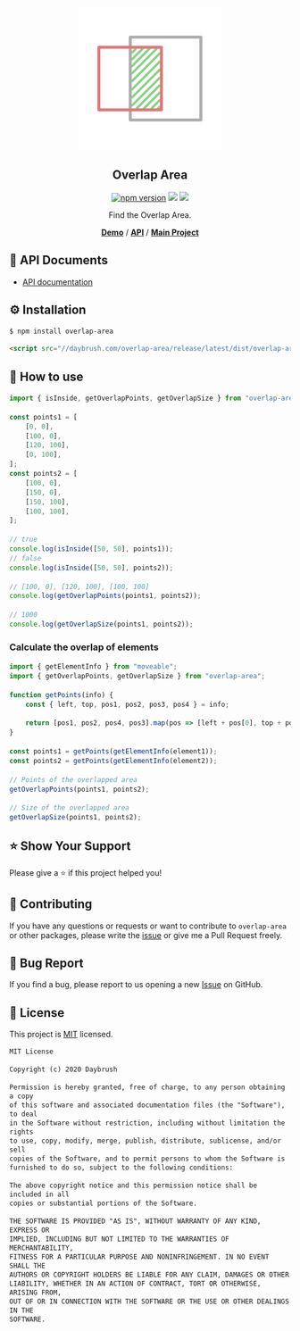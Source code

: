 
<p align="middle" ><img src="https://raw.githubusercontent.com/daybrush/overlap-area/master/demo/images/logo.png" /></p>
<h2 align="middle">Overlap Area</h2>
<p align="middle">
<a href="https://www.npmjs.com/package/overlap-area" target="_blank"><img src="https://img.shields.io/npm/v/overlap-area.svg?style=flat-square&color=007acc&label=version" alt="npm version" /></a>
<img src="https://img.shields.io/badge/language-typescript-blue.svg?style=flat-square"/>
<a href="https://github.com/daybrush/overlap-area/blob/master/LICENSE" target="_blank"><img src="https://img.shields.io/github/license/daybrush/overlap-area.svg?style=flat-square&label=license&color=08CE5D"/></a>
</p>
<p align="middle">Find the Overlap Area.</p>

<p align="middle">
    <a href="https://daybrush.com/overlap-area" target="_blank"><strong>Demo</strong></a> /
    <a href="https://daybrush.com/overlap-area/release/latest/doc/" target="_blank"><strong>API</strong></a> /
    <a href="https://github.com/daybrush/scena" target="_blank"><strong>Main Project</strong></a>
</p>

## 📄 API Documents
* [API documentation](https://daybrush.com/overlap-area/release/latest/doc/)

## ⚙️ Installation
```bash
$ npm install overlap-area
```

```html
<script src="//daybrush.com/overlap-area/release/latest/dist/overlap-area.min.js"></script>
```

## 🚀 How to use
```ts
import { isInside, getOverlapPoints, getOverlapSize } from "overlap-area";

const points1 = [
    [0, 0],
    [100, 0],
    [120, 100],
    [0, 100],
];
const points2 = [
    [100, 0],
    [150, 0],
    [150, 100],
    [100, 100],
];

// true
console.log(isInside([50, 50], points1));
// false
console.log(isInside([50, 50], points2));

// [100, 0], [120, 100], [100, 100]
console.log(getOverlapPoints(points1, points2));

// 1000
console.log(getOverlapSize(points1, points2));
```

### Calculate the overlap of elements
```js
import { getElementInfo } from "moveable";
import { getOverlapPoints, getOverlapSize } from "overlap-area";

function getPoints(info) {
    const { left, top, pos1, pos2, pos3, pos4 } = info;

    return [pos1, pos2, pos4, pos3].map(pos => [left + pos[0], top + pos[1]]);
}

const points1 = getPoints(getElementInfo(element1));
const points2 = getPoints(getElementInfo(element2));

// Points of the overlapped area
getOverlapPoints(points1, points2);

// Size of the overlapped area
getOverlapSize(points1, points2);
```

## ⭐️ Show Your Support
Please give a ⭐️ if this project helped you!

## 👏 Contributing

If you have any questions or requests or want to contribute to `overlap-area` or other packages, please write the [issue](https://github.com/daybrush/overlap-area/issues) or give me a Pull Request freely.

## 🐞 Bug Report

If you find a bug, please report to us opening a new [Issue](https://github.com/daybrush/overlap-area/issues) on GitHub.


## 📝 License

This project is [MIT](https://github.com/daybrush/overlap-area/blob/master/LICENSE) licensed.

```
MIT License

Copyright (c) 2020 Daybrush

Permission is hereby granted, free of charge, to any person obtaining a copy
of this software and associated documentation files (the "Software"), to deal
in the Software without restriction, including without limitation the rights
to use, copy, modify, merge, publish, distribute, sublicense, and/or sell
copies of the Software, and to permit persons to whom the Software is
furnished to do so, subject to the following conditions:

The above copyright notice and this permission notice shall be included in all
copies or substantial portions of the Software.

THE SOFTWARE IS PROVIDED "AS IS", WITHOUT WARRANTY OF ANY KIND, EXPRESS OR
IMPLIED, INCLUDING BUT NOT LIMITED TO THE WARRANTIES OF MERCHANTABILITY,
FITNESS FOR A PARTICULAR PURPOSE AND NONINFRINGEMENT. IN NO EVENT SHALL THE
AUTHORS OR COPYRIGHT HOLDERS BE LIABLE FOR ANY CLAIM, DAMAGES OR OTHER
LIABILITY, WHETHER IN AN ACTION OF CONTRACT, TORT OR OTHERWISE, ARISING FROM,
OUT OF OR IN CONNECTION WITH THE SOFTWARE OR THE USE OR OTHER DEALINGS IN THE
SOFTWARE.
```